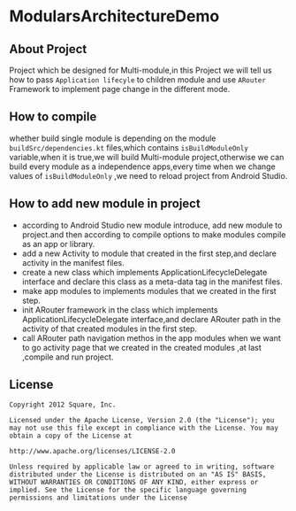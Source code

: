# ModularsArchitectureDemo

## About Project

Project which be designed for Multi-module,in this Project we will tell us how to pass `Application lifecyle` to children module and use `ARouter` Framework to implement page change in the different mode.

## How to compile

whether build single module is depending on the module `buildSrc/dependencies.kt` files,which contains `isBuildModuleOnly` variable,when it is true,we will build Multi-module project,otherwise we can build every module as a independence apps,every time when we change values of  `isBuildModuleOnly` ,we need to reload project from Android Studio.

## How to add new module in project

- according to Android Studio new module introduce, add new module to project.and then according to compile options to make modules compile as an app or library.
- add a new Activity to module that created in the first step,and declare activity in the manifest files.
- create a new class which implements ApplicationLifecycleDelegate interface and declare this class as a meta-data tag in the manifest files.
- make app modules to implements modules that we created in the first step.
- init ARouter framework in the class which implements ApplicationLifecycleDelegate interface,and declare ARouter path in the activity of that created modules in the first step.
- call ARouter path navigation methos in the app modules when we want to go activity page that we created in the created modules ,at last ,compile and run project.


## License
`Copyright 2012 Square, Inc.`

`Licensed under the Apache License, Version 2.0 (the "License");
you may not use this file except in compliance with the License.
You may obtain a copy of the License at`

   `http://www.apache.org/licenses/LICENSE-2.0`

`Unless required by applicable law or agreed to in writing, software
distributed under the License is distributed on an "AS IS" BASIS,
WITHOUT WARRANTIES OR CONDITIONS OF ANY KIND, either express or implied.
See the License for the specific language governing permissions and
limitations under the License`
